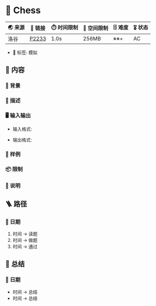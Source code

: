 # 📛 Chess
| 🌏 来源 | 🔗 链接   | ⏱️ 时间限制 | 💾 空间限制 | 🗄️ 难度 | 🎖️ 状态 |
|-------|-----------|-------------|-------------|----------|----------|
| 洛谷    | [P2233]() | 1.0s        | 256MB       | ※※+      | AC       |
* 🔖 标签: 模拟

## 📘 内容
### 🎴 背景

### 🧾 描述

### 🖥️ 输入输出
* 输入格式:  

* 输出格式:  


### 🏴 样例

### 📦 限制

### 📝 说明

## 🪜 路径
### 📆 日期
1. 时间 -> 读题
2. 时间 -> 做题
3. 时间 -> 通过

## 📰 总结
### 📆 日期
* 时间 -> 总结
* 时间 -> 总结
